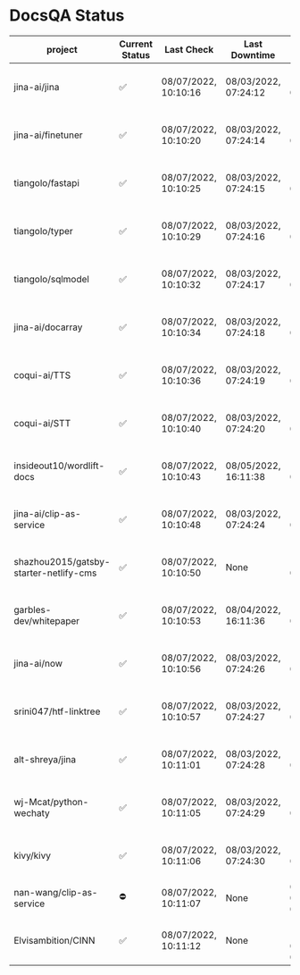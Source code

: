 # DocsQA Status

|               project                |Current Status|     Last Check     |   Last Downtime    |              % Uptime              |
|--------------------------------------|--------------|--------------------|--------------------|------------------------------------|
|jina-ai/jina                          |✅            |08/07/2022, 10:10:16|08/03/2022, 07:24:12|117.936 (since 07/29/2022, 16:38:18)|
|jina-ai/finetuner                     |✅            |08/07/2022, 10:10:20|08/03/2022, 07:24:14|117.943 (since 07/29/2022, 16:38:18)|
|tiangolo/fastapi                      |✅            |08/07/2022, 10:10:25|08/03/2022, 07:24:15|117.951 (since 07/29/2022, 16:38:18)|
|tiangolo/typer                        |✅            |08/07/2022, 10:10:29|08/03/2022, 07:24:16|117.955 (since 07/29/2022, 16:38:18)|
|tiangolo/sqlmodel                     |✅            |08/07/2022, 10:10:32|08/03/2022, 07:24:17|117.955 (since 07/29/2022, 16:38:18)|
|jina-ai/docarray                      |✅            |08/07/2022, 10:10:34|08/03/2022, 07:24:18|117.958 (since 07/29/2022, 16:38:18)|
|coqui-ai/TTS                          |✅            |08/07/2022, 10:10:36|08/03/2022, 07:24:19|117.959 (since 07/29/2022, 16:38:18)|
|coqui-ai/STT                          |✅            |08/07/2022, 10:10:40|08/03/2022, 07:24:20|117.963 (since 07/29/2022, 16:38:18)|
|insideout10/wordlift-docs             |✅            |08/07/2022, 10:10:43|08/05/2022, 16:11:38|112.183 (since 07/29/2022, 16:38:18)|
|jina-ai/clip-as-service               |✅            |08/07/2022, 10:10:48|08/03/2022, 07:24:24|117.975 (since 07/29/2022, 16:38:18)|
|shazhou2015/gatsby-starter-netlify-cms|✅            |08/07/2022, 10:10:50|None                |100.000 (since 08/03/2022, 10:30:18)|
|garbles-dev/whitepaper                |✅            |08/07/2022, 10:10:53|08/04/2022, 16:11:36|112.237 (since 07/29/2022, 16:38:18)|
|jina-ai/now                           |✅            |08/07/2022, 10:10:56|08/03/2022, 07:24:26|117.977 (since 07/29/2022, 16:38:18)|
|srini047/htf-linktree                 |✅            |08/07/2022, 10:10:57|08/03/2022, 07:24:27|120.101 (since 07/31/2022, 18:29:28)|
|alt-shreya/jina                       |✅            |08/07/2022, 10:11:01|08/03/2022, 07:24:28|117.982 (since 07/29/2022, 16:38:18)|
|wj-Mcat/python-wechaty                |✅            |08/07/2022, 10:11:05|08/03/2022, 07:24:29|117.986 (since 07/29/2022, 16:38:18)|
|kivy/kivy                             |✅            |08/07/2022, 10:11:06|08/03/2022, 07:24:30|117.985 (since 07/29/2022, 16:38:18)|
|nan-wang/clip-as-service              |⛔️           |08/07/2022, 10:11:07|None                |0.000 (since 08/04/2022, 05:17:56)  |
|Elvisambition/CINN                    |✅            |08/07/2022, 10:11:12|None                |100.000 (since 08/04/2022, 07:09:50)|
